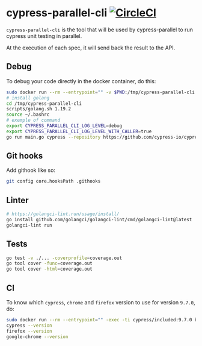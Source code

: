 # cypress-parallel-cli [![CircleCI](https://circleci.com/gh/Lord-Y/cypress-parallel-cli/tree/main.svg?style=svg)](https://circleci.com/gh/Lord-Y/cypress-parallel-cli?branch=main)

`cypress-parallel-cli` is the tool that will be used by cypress-parallel to run cypress unit testing in parallel.

At the execution of each spec, it will send back the result to the API.

## Debug

To debug your code directly in the docker container, do this:

```bash
sudo docker run --rm --entrypoint="" -v $PWD:/tmp/cypress-parallel-cli -exec -ti ghcr.io/lord-y/cypress-parallel-docker-images/cypress-parallel-docker-images:9.7.0-0.1.1 bash
# install golang
cd /tmp/cypress-parallel-cli
scripts/golang.sh 1.19.2
source ~/.bashrc
# exemple of command
export CYPRESS_PARALLEL_CLI_LOG_LEVEL=debug
export CYPRESS_PARALLEL_CLI_LOG_LEVEL_WITH_CALLER=true
go run main.go cypress --repository https://github.com/cypress-io/cypress-example-kitchensink.git --branch refs/tags/v1.15.3 --specs cypress/integration/2-advanced-examples/connectors.spec.js --uid uuid --report-back
```

## Git hooks

Add githook like so:

```bash
git config core.hooksPath .githooks
```

## Linter
```bash
# https://golangci-lint.run/usage/install/
go install github.com/golangci/golangci-lint/cmd/golangci-lint@latest
golangci-lint run
```

## Tests
```bash
go test -v ./... -coverprofile=coverage.out
go tool cover -func=coverage.out
go tool cover -html=coverage.out
```

## CI

To know which `cypress`, `chrome` and `firefox` version to use for version `9.7.0`, do:
```bash
sudo docker run --rm --entrypoint="" -exec -ti cypress/included:9.7.0 bash
cypress --version
firefox --version
google-chrome --version
```
